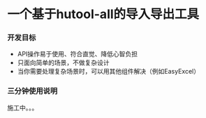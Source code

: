 # 一个基于hutool-all的导入导出工具

### 开发目标

* API操作易于使用、符合直觉、降低心智负担
* 只面向简单的场景，不做复杂设计
* 当你需要处理复杂场景时，可以用其他组件解决（例如EasyExcel）

### 三分钟使用说明

施工中。。。